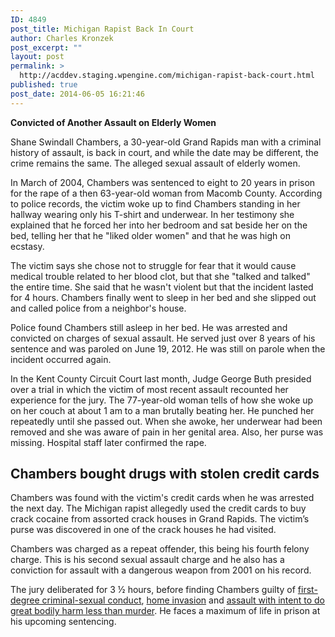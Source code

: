 ```yaml
---
ID: 4849
post_title: Michigan Rapist Back In Court
author: Charles Kronzek
post_excerpt: ""
layout: post
permalink: >
  http://acddev.staging.wpengine.com/michigan-rapist-back-court.html
published: true
post_date: 2014-06-05 16:21:46
---
```

<b>Convicted of Another Assault on Elderly Women</b>

Shane Swindall Chambers, a 30-year-old Grand Rapids man with a criminal history of assault, is back in court, and while the date may be different, the crime remains the same. The alleged sexual assault of elderly women.

In March of 2004, Chambers was sentenced to eight to 20 years in prison for the rape of a then 63-year-old woman from Macomb County. According to police records, the victim woke up to find Chambers standing in her hallway wearing only his T-shirt and underwear. In her testimony she explained that he forced her into her bedroom and sat beside her on the bed, telling her that he "liked older women" and that he was high on ecstasy.

The victim says she chose not to struggle for fear that it would cause medical trouble related to her blood clot, but that she "talked and talked" the entire time. She said that he wasn't violent but that the incident lasted for 4 hours. Chambers finally went to sleep in her bed and she slipped out and called police from a neighbor's house.

Police found Chambers still asleep in her bed. He was arrested and convicted on charges of sexual assault. He served just over 8 years of his sentence and was paroled on June 19, 2012. He was still on parole when the incident occurred again.

In the Kent County Circuit Court last month, Judge George Buth presided over a trial in which the victim of most recent assault recounted her experience for the jury. The 77-year-old woman tells of how she woke up on her couch at about 1 am to a man brutally beating her. He punched her repeatedly until she passed out. When she awoke, her underwear had been removed and she was aware of pain in her genital area. Also, her purse was missing. Hospital staff later confirmed the rape.

<h2>Chambers bought drugs with stolen credit cards</h2>

Chambers was found with the victim's credit cards when he was arrested the next day. The Michigan rapist allegedly used the credit cards to buy crack cocaine from assorted crack houses in Grand Rapids. The victim’s purse was discovered in one of the crack houses he had visited.

Chambers was charged as a repeat offender, this being his fourth felony charge. This is his second sexual assault charge and he also has a conviction for assault with a dangerous weapon from 2001 on his record.

The jury deliberated for 3 ½ hours, before finding Chambers guilty of <a href="http://acddev.staging.wpengine.com/first-degree-csc.html" target="_blank">first-degree criminal-sexual conduct</a>, <a href="http://acddev.staging.wpengine.com/michigan-home-invasion-attorneys-criminal-defense-lawyers.html" target="_blank">home invasion</a> and <a href="http://acddev.staging.wpengine.com/assault-charges.html" target="_blank">assault with intent to do great bodily harm less than murder</a>. He faces a maximum of life in prison at his upcoming sentencing.